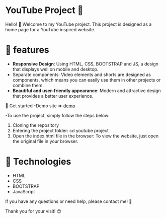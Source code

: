 # YouTube Project 🎥

Hello! 👋 Welcome to my YouTube project. This project is designed as a home page for a YouTube inspired website.

# 🌟 features
- **Responsive Design**: Using HTML, CSS, BOOTSTRAP and JS, a design that displays well on mobile and desktop.
- Separate components: Video elements and shorts are designed as components, which means you can easily use them in other projects or combine them.
- **Beautiful and user-friendly appearance**: Modern and attractive design that provides a better user experience.

🚀 Get started
-Demo site => [demo](https://raw.githack.com/Mahdi-Devm/youtube_project/main/index.html)

-To use the project, simply follow the steps below:
1. Cloning the repository 
2. Entering the project folder:
      cd youtube project
3. Open the index.html file in the browser:
   To view the website, just open the original file in your browser.

# 📄 Technologies
- HTML
- CSS
- BOOTSTRAP
- JavaScript

If you have any questions or need help, please contact me! 💬

Thank you for your visit! 😊
